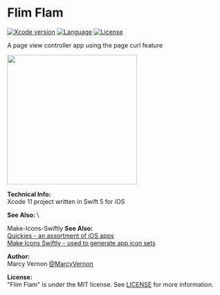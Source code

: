 # Flim Flam
[![Xcode version](https://img.shields.io/badge/xcode-11%20-brightgreen)](https://developer.apple.com/xcode/)
[![Language](https://img.shields.io/badge/swift-5.0-orange.svg)](https://developer.apple.com/swift)
[![License](https://img.shields.io/badge/license-MIT-blue.svg?style=flat)](http://mit-license.org)

A page view controller app using the page curl feature

<img src="GitHub-Images/FlimFlam.gif" width="300">


**Technical Info:** \
Xcode 11 project written in Swift 5 for iOS

**See Also:** \

Make-Icons-Swiftly
**See Also:** \
[Quickies - an assortment of iOS apps](https://github.com/PepperoniJoe/Quickies)\
 [Make Icons Swiftly - used to generate app icon sets
 ](https://github.com/PepperoniJoe/Make-Icons-Swiftly)

**Author:** \
Marcy Vernon [@MarcyVernon](https://twitter.com/MarcyVernon)

**License:** \
"Flim Flam" is under the MIT license. See [LICENSE](/LICENSE) for more information.
